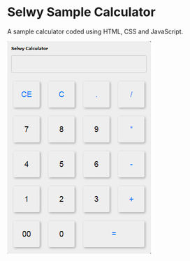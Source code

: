 
<div class="container" style="max-width: 700px;">
        <h1>Selwy Sample Calculator</h1>
        <p>A sample calculator coded using HTML, CSS and JavaScript.</p>
        <div class="imgBox" style="width: 100%;">
            <img src="calc.png" alt="Calculator">
        </div>
    </div>
